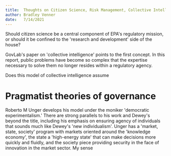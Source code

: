 ```yaml
---
title:  Thoughts on Citizen Science, Risk Management, Collective Intelligence, and Social Inquiry
author: Bradley Venner
date:   7/14/2021
---
```

Should citizen science be a central component of EPA's regulatory mission, or should it be confined to the 'research and development' side of the house?  

GovLab's paper on 'collective intelligence' points to the first concept. In this report, public problems have become so complex that the expertise necessary to solve them no longer resides within a regulatory agency. 

Does this model of collective intelligence assume

# Pragmatist theories of governance

Roberto M Unger develops his model under the moniker 'democratic experimentalism.' There are strong parallels to his work and Dewey's beyond the title, including his emphasis on ensuring agency of individuals that sounds much like Dewey's 'new individualism'. Unger has a 'market, state, society' program with markets oriented around the 'knowledge economy', the state a 'high-energy state' that can make decisions more quickly and fluidly, and the society piece providing security in the face of innovation in the market sector. My sense 
